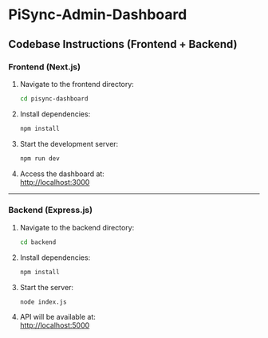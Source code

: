 # PiSync-Admin-Dashboard

## Codebase Instructions (Frontend + Backend)

### Frontend (Next.js)

1. Navigate to the frontend directory:
   ```bash
   cd pisync-dashboard
   ```

2. Install dependencies:
   ```bash
   npm install
   ```

3. Start the development server:
   ```bash
   npm run dev
   ```

4. Access the dashboard at:  
   [http://localhost:3000](http://localhost:3000)

---

### Backend (Express.js)

1. Navigate to the backend directory:
   ```bash
   cd backend
   ```

2. Install dependencies:
   ```bash
   npm install
   ```

3. Start the server:
   ```bash
   node index.js
   ```

4. API will be available at:  
   [http://localhost:5000](http://localhost:5000)
